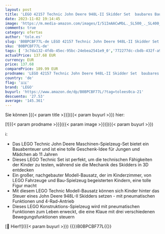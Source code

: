 ```yaml
---
layout: post
title: 'LEGO 42157 Technic John Deere 948L-II Skidder Set  baubares Baufahrzeug für Kinder mit pneumatischen Funktionen und 4-Rad-Antrieb  Modell-Bausatz für Technikbegeisterte'
date: 2023-11-02 19:14:45
image: 'https://m.media-amazon.com/images/I/51ImAACwMbL._SL500_._SL400_.jpg'
comments: true
category: ofertas
author: 'tole.es'
slug: 'B0BPCBF77L-de LEGO 42157 Technic John Deere 948L-II Skidder Set baubares...'
sku: 'B0BPCBF77L-de'
tags: [ '3c7da132-4fdb-45ec-95bc-24ebea2541e9_0','772277dc-cbdb-432f-a915-25a321e9ed8c_0','772277dc-cbdb-432f-a915-25a321e9ed8c_3901','Arborist Merchandising Root','Bauspielzeug & Konstruktionsspielzeug','Bauspielzeugsets','Custom Stores','LEGO','Lego Technic','Self Service','Special Features Stores','Spielzeug','Xmas23 Most wanted Toys','lego','🇩🇪', ]
actualPrice: 137.68 EUR
currency: EUR
price: 137.68
comparePrice: 189.99 EUR
prodname: 'LEGO 42157 Technic John Deere 948L-II Skidder Set  baubares Baufahrzeug für Kinder mit pneumatischen Funktionen und 4-Rad-Antrieb  Modell-Bausatz für Technikbegeisterte'
country: 'de'
flag: '🇩🇪'
brand: 'LEGO'
buyurl: 'https://www.amazon.de/dp/B0BPCBF77L/?tag=tolees0ca-21'
descuento: '27.53'
average: '145.361'
---
```


Sie können [{{< param title >}}]({{< param buyurl >}}) hier:

[![{{< param prodname >}}]({{< param image >}})]({{< param buyurl >}})

ℹ️:

- Das LEGO Technic John Deere Maschinen-Spielzeug-Set bietet ein Bauabenteuer und ist eine tolle Geschenk-Idee für Jungen und Mädchen ab 11 Jahren
- Dieses LEGO Technic Set ist perfekt, um die technischen Fähigkeiten der Kinder zu testen, während sie die Mechanik des Skidders in 3D entdecken
- Ein großer, nachgebauter Modell-Bausatz, der im Kinderzimmer, von LEGO Fahrzeuge und Bau-Spielzeug begeisterten Kindern, eine tolle Figur macht
- Mit diesem LEGO Technic Modell-Bausatz können sich Kinder hinter das Steuer eines John Deere 948L-II Skidders setzen - mit pneumatischen Funktionen und 4-Rad-Antrieb
- Dieses LEGO Konstruktions-Spielzeug wird mit pneumatischen Funktionen zum Leben erweckt, die eine Klaue mit drei verschiedenen Bewegungsfunktionen steuern

[🛒 Hier!!]({{< param buyurl >}})
{{<world>}}B0BPCBF77L{{</world>}}
